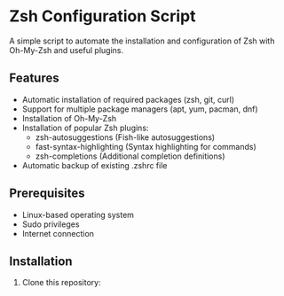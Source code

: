 # Zsh Configuration Script

A simple script to automate the installation and configuration of Zsh with Oh-My-Zsh and useful plugins.

## Features

- Automatic installation of required packages (zsh, git, curl)
- Support for multiple package managers (apt, yum, pacman, dnf)
- Installation of Oh-My-Zsh
- Installation of popular Zsh plugins:
  - zsh-autosuggestions (Fish-like autosuggestions)
  - fast-syntax-highlighting (Syntax highlighting for commands)
  - zsh-completions (Additional completion definitions)
- Automatic backup of existing .zshrc file

## Prerequisites

- Linux-based operating system
- Sudo privileges
- Internet connection

## Installation

1. Clone this repository:
